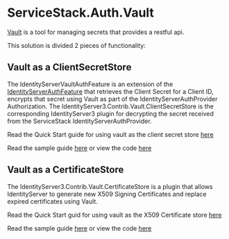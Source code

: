 # ServiceStack.Auth.Vault

[Vault](https://www.vaultproject.io/) is a tool for managing secrets that provides a restful api.

This solution is divided 2 pieces of functionality:
## Vault as a ClientSecretStore
The IdentityServerVaultAuthFeature is an extension of the [IdentityServerAuthFeature](https://github.com/MacLeanElectrical/servicestack-authentication-identityserver) that retrieves the Client Secret for a Client ID, encrypts that secret using Vault as part of the IdentityServerAuthProvider Authorization.
The IdentityServer3.Contrib.Vault.ClientSecretStore is the corresponding IdentityServer3 plugin for decrypting the secret received from the ServiceStack IdentityServerAuthProvider.

Read the Quick Start guide for using vault as the client secret store [here](docs/vault_clientsecretstore.md)

Read the sample guide [here](docs/vault_clientsecretstore_sample.md) or view the code [here](samples/IdentityServer3.Contrib/IdentityServer3.Contrib.Vault.ClientSecretStore.Demo)

## Vault as a CertificateStore
The IdentityServer3.Contrib.Vault.CertificateStore is a plugin that allows IdentityServer to generate new X509 Signing Certificates and replace expired certificates using Vault.

Read the Quick Start guid for using vault as the X509 Certificate store [here](docs/vault_certificatestore.md)

Read the sample guide [here](docs/vault_certificatestore_sample.md) or view the code [here](samples/IdentityServer3.Contrib/IdentityServer3.Contrib.Vault.CertificateStore.Demo)